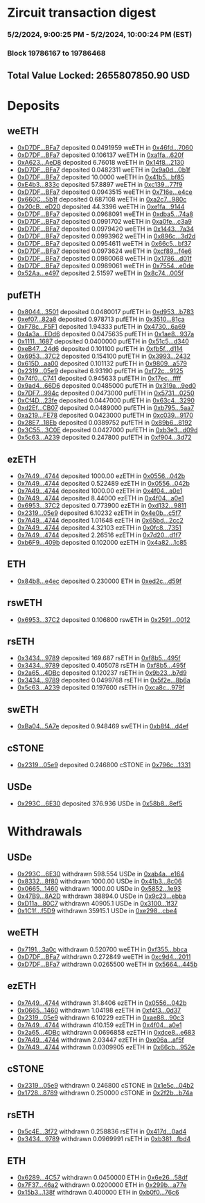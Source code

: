 # Zircuit transaction digest
### 5/2/2024, 9:00:25 PM - 5/2/2024, 10:00:24 PM (EST)
### Block 19786167 to 19786468

## Total Value Locked: 2655807850.90 USD

# Deposits
## weETH
- [0xD7DF...BFa7](https://etherscan.io/address/0xD7DF7E085214743530afF339aFC420c7c720BFa7) deposited 0.0491959 weETH in [0x46fd...7060](https://etherscan.io/tx/0xD7DF7E085214743530afF339aFC420c7c720BFa7)
- [0xD7DF...BFa7](https://etherscan.io/address/0xD7DF7E085214743530afF339aFC420c7c720BFa7) deposited 0.106137 weETH in [0xa1fa...620f](https://etherscan.io/tx/0xD7DF7E085214743530afF339aFC420c7c720BFa7)
- [0xA623...AeD8](https://etherscan.io/address/0xA62315902fAADC69F898cc8B85F86FfD1F6aAeD8) deposited 6.76018 weETH in [0x14f8...2130](https://etherscan.io/tx/0xA62315902fAADC69F898cc8B85F86FfD1F6aAeD8)
- [0xD7DF...BFa7](https://etherscan.io/address/0xD7DF7E085214743530afF339aFC420c7c720BFa7) deposited 0.0482311 weETH in [0x9a0d...0b1f](https://etherscan.io/tx/0xD7DF7E085214743530afF339aFC420c7c720BFa7)
- [0xD7DF...BFa7](https://etherscan.io/address/0xD7DF7E085214743530afF339aFC420c7c720BFa7) deposited 10.0000 weETH in [0x41b5...bf85](https://etherscan.io/tx/0xD7DF7E085214743530afF339aFC420c7c720BFa7)
- [0xE4b3...833c](https://etherscan.io/address/0xE4b32828B558F17BcaF5efD52f0C067dba38833c) deposited 57.8897 weETH in [0xc139...77f9](https://etherscan.io/tx/0xE4b32828B558F17BcaF5efD52f0C067dba38833c)
- [0xD7DF...BFa7](https://etherscan.io/address/0xD7DF7E085214743530afF339aFC420c7c720BFa7) deposited 0.0943515 weETH in [0x716e...e4ce](https://etherscan.io/tx/0xD7DF7E085214743530afF339aFC420c7c720BFa7)
- [0x660C...5b1f](https://etherscan.io/address/0x660Cb2ECB885Db2b0F88CCf3FfC2b8BdAd0F5b1f) deposited 0.687108 weETH in [0xa2c7...980c](https://etherscan.io/tx/0x660Cb2ECB885Db2b0F88CCf3FfC2b8BdAd0F5b1f)
- [0x20cB...eD20](https://etherscan.io/address/0x20cB010ff82f74e9d4971F5A8FcF0611E873eD20) deposited 44.3396 weETH in [0xe1fa...9144](https://etherscan.io/tx/0x20cB010ff82f74e9d4971F5A8FcF0611E873eD20)
- [0xD7DF...BFa7](https://etherscan.io/address/0xD7DF7E085214743530afF339aFC420c7c720BFa7) deposited 0.0968091 weETH in [0xdba5...74a8](https://etherscan.io/tx/0xD7DF7E085214743530afF339aFC420c7c720BFa7)
- [0xD7DF...BFa7](https://etherscan.io/address/0xD7DF7E085214743530afF339aFC420c7c720BFa7) deposited 0.0991702 weETH in [0xa0fe...c3a9](https://etherscan.io/tx/0xD7DF7E085214743530afF339aFC420c7c720BFa7)
- [0xD7DF...BFa7](https://etherscan.io/address/0xD7DF7E085214743530afF339aFC420c7c720BFa7) deposited 0.0979420 weETH in [0x1443...7a34](https://etherscan.io/tx/0xD7DF7E085214743530afF339aFC420c7c720BFa7)
- [0xD7DF...BFa7](https://etherscan.io/address/0xD7DF7E085214743530afF339aFC420c7c720BFa7) deposited 0.0993962 weETH in [0x896c...3d2d](https://etherscan.io/tx/0xD7DF7E085214743530afF339aFC420c7c720BFa7)
- [0xD7DF...BFa7](https://etherscan.io/address/0xD7DF7E085214743530afF339aFC420c7c720BFa7) deposited 0.0954611 weETH in [0x66c5...bf37](https://etherscan.io/tx/0xD7DF7E085214743530afF339aFC420c7c720BFa7)
- [0xD7DF...BFa7](https://etherscan.io/address/0xD7DF7E085214743530afF339aFC420c7c720BFa7) deposited 0.0973624 weETH in [0xcf89...f4e6](https://etherscan.io/tx/0xD7DF7E085214743530afF339aFC420c7c720BFa7)
- [0xD7DF...BFa7](https://etherscan.io/address/0xD7DF7E085214743530afF339aFC420c7c720BFa7) deposited 0.0980068 weETH in [0x1786...d01f](https://etherscan.io/tx/0xD7DF7E085214743530afF339aFC420c7c720BFa7)
- [0xD7DF...BFa7](https://etherscan.io/address/0xD7DF7E085214743530afF339aFC420c7c720BFa7) deposited 0.0989061 weETH in [0x7554...e0de](https://etherscan.io/tx/0xD7DF7E085214743530afF339aFC420c7c720BFa7)
- [0x52Aa...e497](https://etherscan.io/address/0x52Aa899454998Be5b000Ad077a46Bbe360F4e497) deposited 2.51597 weETH in [0x8c74...005f](https://etherscan.io/tx/0x52Aa899454998Be5b000Ad077a46Bbe360F4e497)
## pufETH
- [0x8044...3501](https://etherscan.io/address/0x8044BFF745736303aDFb011920c647e228D13501) deposited 0.0480017 pufETH in [0xd953...b783](https://etherscan.io/tx/0x8044BFF745736303aDFb011920c647e228D13501)
- [0xef07...82a8](https://etherscan.io/address/0xef077551d34AEA449Afdcc4aDd429FB91bF382a8) deposited 0.978713 pufETH in [0x3510...81ca](https://etherscan.io/tx/0xef077551d34AEA449Afdcc4aDd429FB91bF382a8)
- [0xF78c...F5F1](https://etherscan.io/address/0xF78c9f719B683eb671E3361CDE6032704720F5F1) deposited 1.94333 pufETH in [0x4730...6a69](https://etherscan.io/tx/0xF78c9f719B683eb671E3361CDE6032704720F5F1)
- [0x4a3a...EDd6](https://etherscan.io/address/0x4a3adF434A75A77500d633335495B86E4C95EDd6) deposited 0.0475635 pufETH in [0x1ae8...937a](https://etherscan.io/tx/0x4a3adF434A75A77500d633335495B86E4C95EDd6)
- [0x1111...1687](https://etherscan.io/address/0x1111e4a7B6703BCC578781029da171faa4f51687) deposited 0.0400000 pufETH in [0x51c5...d340](https://etherscan.io/tx/0x1111e4a7B6703BCC578781029da171faa4f51687)
- [0xeB47...24d6](https://etherscan.io/address/0xeB473AD8E6CA693Bee015B929e9E76A5E0c424d6) deposited 0.101100 pufETH in [0xfb5f...d114](https://etherscan.io/tx/0xeB473AD8E6CA693Bee015B929e9E76A5E0c424d6)
- [0x6953...37C2](https://etherscan.io/address/0x6953358517E9a5cc92274D1DD746A470654D37C2) deposited 0.154100 pufETH in [0x3993...2432](https://etherscan.io/tx/0x6953358517E9a5cc92274D1DD746A470654D37C2)
- [0x615D...aa00](https://etherscan.io/address/0x615D6baB1C6d193B72C3410F66293b5D035Baa00) deposited 0.101132 pufETH in [0x9809...a579](https://etherscan.io/tx/0x615D6baB1C6d193B72C3410F66293b5D035Baa00)
- [0x2319...05e9](https://etherscan.io/address/0x2319687e45a051E2b375f23301274DA9019205e9) deposited 6.93190 pufETH in [0xf72c...9125](https://etherscan.io/tx/0x2319687e45a051E2b375f23301274DA9019205e9)
- [0x74f0...C741](https://etherscan.io/address/0x74f066aC54Eb747746130175e12984a64590C741) deposited 0.945633 pufETH in [0x17ec...ffff](https://etherscan.io/tx/0x74f066aC54Eb747746130175e12984a64590C741)
- [0x9ad4...66D6](https://etherscan.io/address/0x9ad44DE0731A9EBcF6A0Fd927b30843D742466D6) deposited 0.0485000 pufETH in [0x319a...9ed0](https://etherscan.io/tx/0x9ad44DE0731A9EBcF6A0Fd927b30843D742466D6)
- [0x7DF7...994c](https://etherscan.io/address/0x7DF75af44F205C869b6A18e32E79fE5126c8994c) deposited 0.0473000 pufETH in [0x5731...0250](https://etherscan.io/tx/0x7DF75af44F205C869b6A18e32E79fE5126c8994c)
- [0xCf4D...23fe](https://etherscan.io/address/0xCf4DE47b2c2866Bc1115Cce5c8856f03Be2b23fe) deposited 0.0447000 pufETH in [0x63c4...3290](https://etherscan.io/tx/0xCf4DE47b2c2866Bc1115Cce5c8856f03Be2b23fe)
- [0xd2Ef...CB07](https://etherscan.io/address/0xd2Ef7Ad32dC5E62f6709daF8F83b4967095ECB07) deposited 0.0489000 pufETH in [0xb795...5aa7](https://etherscan.io/tx/0xd2Ef7Ad32dC5E62f6709daF8F83b4967095ECB07)
- [0xa219...FE78](https://etherscan.io/address/0xa2193905Af6EAF8ce4350F94c4C627AeF4B8FE78) deposited 0.0423000 pufETH in [0xc039...9170](https://etherscan.io/tx/0xa2193905Af6EAF8ce4350F94c4C627AeF4B8FE78)
- [0x28E7...18Eb](https://etherscan.io/address/0x28E7D59CE30924b092328C566152ca45628b18Eb) deposited 0.0389752 pufETH in [0x89b6...8192](https://etherscan.io/tx/0x28E7D59CE30924b092328C566152ca45628b18Eb)
- [0x3C55...3C0E](https://etherscan.io/address/0x3C55309c4Fb582c3436112E85c66a62EA30B3C0E) deposited 0.0427000 pufETH in [0xb3e3...d09d](https://etherscan.io/tx/0x3C55309c4Fb582c3436112E85c66a62EA30B3C0E)
- [0x5c63...A239](https://etherscan.io/address/0x5c634C90cCC59ed42cf6749cC3CBD92fB553A239) deposited 0.247800 pufETH in [0xf904...3d72](https://etherscan.io/tx/0x5c634C90cCC59ed42cf6749cC3CBD92fB553A239)
## ezETH
- [0x7A49...4744](https://etherscan.io/address/0x7A493Be5c2ce014cD049Bf178a1ac0Db1B434744) deposited 1000.00 ezETH in [0x0556...042b](https://etherscan.io/tx/0x7A493Be5c2ce014cD049Bf178a1ac0Db1B434744)
- [0x7A49...4744](https://etherscan.io/address/0x7A493Be5c2ce014cD049Bf178a1ac0Db1B434744) deposited 0.522489 ezETH in [0x0556...042b](https://etherscan.io/tx/0x7A493Be5c2ce014cD049Bf178a1ac0Db1B434744)
- [0x7A49...4744](https://etherscan.io/address/0x7A493Be5c2ce014cD049Bf178a1ac0Db1B434744) deposited 1000.00 ezETH in [0x4f04...a0e1](https://etherscan.io/tx/0x7A493Be5c2ce014cD049Bf178a1ac0Db1B434744)
- [0x7A49...4744](https://etherscan.io/address/0x7A493Be5c2ce014cD049Bf178a1ac0Db1B434744) deposited 8.44000 ezETH in [0x4f04...a0e1](https://etherscan.io/tx/0x7A493Be5c2ce014cD049Bf178a1ac0Db1B434744)
- [0x6953...37C2](https://etherscan.io/address/0x6953358517E9a5cc92274D1DD746A470654D37C2) deposited 0.773900 ezETH in [0xd132...9811](https://etherscan.io/tx/0x6953358517E9a5cc92274D1DD746A470654D37C2)
- [0x2319...05e9](https://etherscan.io/address/0x2319687e45a051E2b375f23301274DA9019205e9) deposited 6.10232 ezETH in [0x4e0b...c5f7](https://etherscan.io/tx/0x2319687e45a051E2b375f23301274DA9019205e9)
- [0x7A49...4744](https://etherscan.io/address/0x7A493Be5c2ce014cD049Bf178a1ac0Db1B434744) deposited 1.01648 ezETH in [0x65bd...2cc2](https://etherscan.io/tx/0x7A493Be5c2ce014cD049Bf178a1ac0Db1B434744)
- [0x7A49...4744](https://etherscan.io/address/0x7A493Be5c2ce014cD049Bf178a1ac0Db1B434744) deposited 4.32103 ezETH in [0x0fc8...7351](https://etherscan.io/tx/0x7A493Be5c2ce014cD049Bf178a1ac0Db1B434744)
- [0x7A49...4744](https://etherscan.io/address/0x7A493Be5c2ce014cD049Bf178a1ac0Db1B434744) deposited 2.26516 ezETH in [0x7d20...d1f7](https://etherscan.io/tx/0x7A493Be5c2ce014cD049Bf178a1ac0Db1B434744)
- [0xb6F9...409b](https://etherscan.io/address/0xb6F9E4c6DB0c4F3a7E8AfF01077E601A7626409b) deposited 0.102000 ezETH in [0x4a82...1c85](https://etherscan.io/tx/0xb6F9E4c6DB0c4F3a7E8AfF01077E601A7626409b)
## ETH
- [0x84b8...e4ec](https://etherscan.io/address/0x84b84e8b966810a8486b9c564fd3b8EB7b67e4ec) deposited 0.230000 ETH in [0xed2c...d59f](https://etherscan.io/tx/0x84b84e8b966810a8486b9c564fd3b8EB7b67e4ec)
## rswETH
- [0x6953...37C2](https://etherscan.io/address/0x6953358517E9a5cc92274D1DD746A470654D37C2) deposited 0.106800 rswETH in [0x2591...0012](https://etherscan.io/tx/0x6953358517E9a5cc92274D1DD746A470654D37C2)
## rsETH
- [0x3434...9789](https://etherscan.io/address/0x34349c5569e7B846c3558961552D2202760A9789) deposited 169.687 rsETH in [0xf8b5...495f](https://etherscan.io/tx/0x34349c5569e7B846c3558961552D2202760A9789)
- [0x3434...9789](https://etherscan.io/address/0x34349c5569e7B846c3558961552D2202760A9789) deposited 0.405078 rsETH in [0xf8b5...495f](https://etherscan.io/tx/0x34349c5569e7B846c3558961552D2202760A9789)
- [0x2a65...4DBc](https://etherscan.io/address/0x2a65Ae527C6Ff4665e048B0E0883c486A7BA4DBc) deposited 0.120237 rsETH in [0x9b23...b7d9](https://etherscan.io/tx/0x2a65Ae527C6Ff4665e048B0E0883c486A7BA4DBc)
- [0x3434...9789](https://etherscan.io/address/0x34349c5569e7B846c3558961552D2202760A9789) deposited 0.0499768 rsETH in [0x5f2e...8b6a](https://etherscan.io/tx/0x34349c5569e7B846c3558961552D2202760A9789)
- [0x5c63...A239](https://etherscan.io/address/0x5c634C90cCC59ed42cf6749cC3CBD92fB553A239) deposited 0.197600 rsETH in [0xca8c...979f](https://etherscan.io/tx/0x5c634C90cCC59ed42cf6749cC3CBD92fB553A239)
## swETH
- [0xBa04...5A7e](https://etherscan.io/address/0xBa040F082d6F92C91B8376AF3e4060FAbC995A7e) deposited 0.948469 swETH in [0xb8f4...d4ef](https://etherscan.io/tx/0xBa040F082d6F92C91B8376AF3e4060FAbC995A7e)
## cSTONE
- [0x2319...05e9](https://etherscan.io/address/0x2319687e45a051E2b375f23301274DA9019205e9) deposited 0.246800 cSTONE in [0x796c...1331](https://etherscan.io/tx/0x2319687e45a051E2b375f23301274DA9019205e9)
## USDe
- [0x293C...6E30](https://etherscan.io/address/0x293C6937D8D82e05B01335F7B33FBA0c8e256E30) deposited 376.936 USDe in [0x58b8...8ef5](https://etherscan.io/tx/0x293C6937D8D82e05B01335F7B33FBA0c8e256E30)
# Withdrawals
## USDe
- [0x293C...6E30](https://etherscan.io/address/0x293C6937D8D82e05B01335F7B33FBA0c8e256E30) withdrawn 598.554 USDe in [0xab4a...e164](https://etherscan.io/tx/0x293C6937D8D82e05B01335F7B33FBA0c8e256E30)
- [0x8332...8f80](https://etherscan.io/address/0x8332E5b6E6990B3F511c03812140D0Ec0DDC8f80) withdrawn 1000.00 USDe in [0x41b3...8c06](https://etherscan.io/tx/0x8332E5b6E6990B3F511c03812140D0Ec0DDC8f80)
- [0x0665...1460](https://etherscan.io/address/0x06654f419A5e3cEA74a80a9f658E73BB19C81460) withdrawn 1000.00 USDe in [0x5852...1e93](https://etherscan.io/tx/0x06654f419A5e3cEA74a80a9f658E73BB19C81460)
- [0x47B9...8A2D](https://etherscan.io/address/0x47B918BB08526D82AA938D6435Bd78FCeaf78A2D) withdrawn 38894.0 USDe in [0x9c23...ebba](https://etherscan.io/tx/0x47B918BB08526D82AA938D6435Bd78FCeaf78A2D)
- [0xD11a...80C7](https://etherscan.io/address/0xD11a564e33A731020D4CB214718cC5a2185d80C7) withdrawn 40905.1 USDe in [0x3100...1f37](https://etherscan.io/tx/0xD11a564e33A731020D4CB214718cC5a2185d80C7)
- [0x1C1f...f5D9](https://etherscan.io/address/0x1C1fc21116480Bc2f6161E3E7EEBbBc1edd2f5D9) withdrawn 35915.1 USDe in [0xe298...cbe4](https://etherscan.io/tx/0x1C1fc21116480Bc2f6161E3E7EEBbBc1edd2f5D9)
## weETH
- [0x7191...3a0c](https://etherscan.io/address/0x7191E4103192e93E92C704352b7eFfEC09a83a0c) withdrawn 0.520700 weETH in [0xf355...bbca](https://etherscan.io/tx/0x7191E4103192e93E92C704352b7eFfEC09a83a0c)
- [0xD7DF...BFa7](https://etherscan.io/address/0xD7DF7E085214743530afF339aFC420c7c720BFa7) withdrawn 0.272849 weETH in [0xc9d4...2011](https://etherscan.io/tx/0xD7DF7E085214743530afF339aFC420c7c720BFa7)
- [0xD7DF...BFa7](https://etherscan.io/address/0xD7DF7E085214743530afF339aFC420c7c720BFa7) withdrawn 0.0265500 weETH in [0x5664...445b](https://etherscan.io/tx/0xD7DF7E085214743530afF339aFC420c7c720BFa7)
## ezETH
- [0x7A49...4744](https://etherscan.io/address/0x7A493Be5c2ce014cD049Bf178a1ac0Db1B434744) withdrawn 31.8406 ezETH in [0x0556...042b](https://etherscan.io/tx/0x7A493Be5c2ce014cD049Bf178a1ac0Db1B434744)
- [0x0665...1460](https://etherscan.io/address/0x06654f419A5e3cEA74a80a9f658E73BB19C81460) withdrawn 1.04198 ezETH in [0xf4f3...0d37](https://etherscan.io/tx/0x06654f419A5e3cEA74a80a9f658E73BB19C81460)
- [0x2319...05e9](https://etherscan.io/address/0x2319687e45a051E2b375f23301274DA9019205e9) withdrawn 6.10229 ezETH in [0xae88...90c3](https://etherscan.io/tx/0x2319687e45a051E2b375f23301274DA9019205e9)
- [0x7A49...4744](https://etherscan.io/address/0x7A493Be5c2ce014cD049Bf178a1ac0Db1B434744) withdrawn 410.159 ezETH in [0x4f04...a0e1](https://etherscan.io/tx/0x7A493Be5c2ce014cD049Bf178a1ac0Db1B434744)
- [0x2a65...4DBc](https://etherscan.io/address/0x2a65Ae527C6Ff4665e048B0E0883c486A7BA4DBc) withdrawn 0.0696858 ezETH in [0xdce8...e683](https://etherscan.io/tx/0x2a65Ae527C6Ff4665e048B0E0883c486A7BA4DBc)
- [0x7A49...4744](https://etherscan.io/address/0x7A493Be5c2ce014cD049Bf178a1ac0Db1B434744) withdrawn 2.03447 ezETH in [0xe06a...af5f](https://etherscan.io/tx/0x7A493Be5c2ce014cD049Bf178a1ac0Db1B434744)
- [0x7A49...4744](https://etherscan.io/address/0x7A493Be5c2ce014cD049Bf178a1ac0Db1B434744) withdrawn 0.0309905 ezETH in [0x66cb...952e](https://etherscan.io/tx/0x7A493Be5c2ce014cD049Bf178a1ac0Db1B434744)
## cSTONE
- [0x2319...05e9](https://etherscan.io/address/0x2319687e45a051E2b375f23301274DA9019205e9) withdrawn 0.246800 cSTONE in [0x1e5c...04b2](https://etherscan.io/tx/0x2319687e45a051E2b375f23301274DA9019205e9)
- [0x1728...8789](https://etherscan.io/address/0x172876cB457fd2327Abb6e2b2cAea63bf05D8789) withdrawn 0.250000 cSTONE in [0x2f2b...b74a](https://etherscan.io/tx/0x172876cB457fd2327Abb6e2b2cAea63bf05D8789)
## rsETH
- [0x5c4E...3f72](https://etherscan.io/address/0x5c4E3de7C408F9a45592EfAa2829d04dD88A3f72) withdrawn 0.258836 rsETH in [0x417d...0ad4](https://etherscan.io/tx/0x5c4E3de7C408F9a45592EfAa2829d04dD88A3f72)
- [0x3434...9789](https://etherscan.io/address/0x34349c5569e7B846c3558961552D2202760A9789) withdrawn 0.0969991 rsETH in [0xb381...fbd4](https://etherscan.io/tx/0x34349c5569e7B846c3558961552D2202760A9789)
## ETH
- [0x6289...4C57](https://etherscan.io/address/0x6289869c4e24D86d0b1b264E5c566c23d6444C57) withdrawn 0.0450000 ETH in [0x6e26...58df](https://etherscan.io/tx/0x6289869c4e24D86d0b1b264E5c566c23d6444C57)
- [0x7F37...46a2](https://etherscan.io/address/0x7F371AE9BA4FAaB8b645109a775cf73084E646a2) withdrawn 0.0200000 ETH in [0x299b...a77e](https://etherscan.io/tx/0x7F371AE9BA4FAaB8b645109a775cf73084E646a2)
- [0x15b3...138f](https://etherscan.io/address/0x15b3E20803A82E8B9189e215EDA999574Ac5138f) withdrawn 0.400000 ETH in [0xb0f0...76c6](https://etherscan.io/tx/0x15b3E20803A82E8B9189e215EDA999574Ac5138f)
